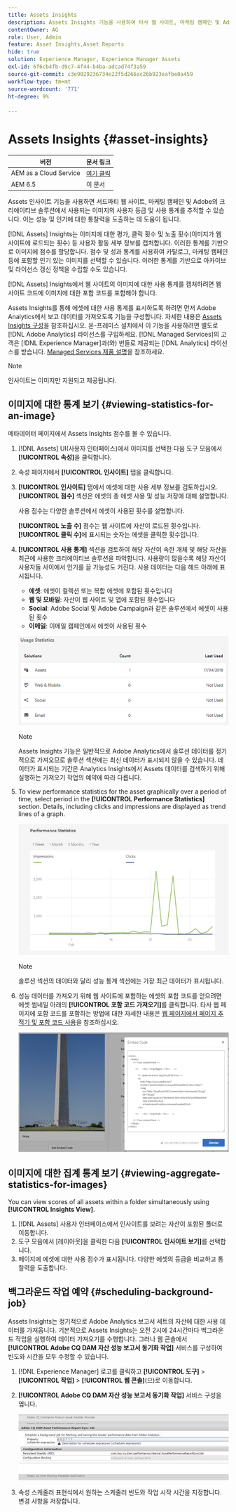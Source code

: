 ```yaml
---
title: Assets Insights
description: Assets Insights 기능을 사용하여 타사 웹 사이트, 마케팅 캠페인 및 Adobe의 광고 솔루션에서 사용되는 이미지의 사용자 등급 및 사용 통계를 추적하는 방법에 대해 알아봅니다.
contentOwner: AG
role: User, Admin
feature: Asset Insights,Asset Reports
hide: true
solution: Experience Manager, Experience Manager Assets
exl-id: 6f6cb4fb-d9c7-4f44-b4ba-adcad74f3a59
source-git-commit: c3e9029236734e22f5d266ac26b923eafbe0a459
workflow-type: tm+mt
source-wordcount: '771'
ht-degree: 9%

---
```


# Assets Insights {#asset-insights}

| 버전 | 문서 링크 |
| -------- | ---------------------------- |
| AEM as a Cloud Service | [여기 클릭](https://experienceleague.adobe.com/docs/experience-manager-cloud-service/content/assets/manage/assets-insights.html?lang=ko) |
| AEM 6.5 | 이 문서 |

Assets 인사이트 기능을 사용하면 서드파티 웹 사이트, 마케팅 캠페인 및 Adobe의 크리에이티브 솔루션에서 사용되는 이미지의 사용자 등급 및 사용 통계를 추적할 수 있습니다. 이는 성능 및 인기에 대한 통찰력을 도출하는 데 도움이 됩니다.

[!DNL Assets] Insights는 이미지에 대한 평가, 클릭 횟수 및 노출 횟수(이미지가 웹 사이트에 로드되는 횟수) 등 사용자 활동 세부 정보를 캡처합니다. 이러한 통계를 기반으로 이미지에 점수를 할당합니다. 점수 및 성과 통계를 사용하여 카탈로그, 마케팅 캠페인 등에 포함할 인기 있는 이미지를 선택할 수 있습니다. 이러한 통계를 기반으로 아카이브 및 라이선스 갱신 정책을 수립할 수도 있습니다.

[!DNL Assets] Insights에서 웹 사이트의 이미지에 대한 사용 통계를 캡처하려면 웹 사이트 코드에 이미지에 대한 포함 코드를 포함해야 합니다.

Assets Insights를 통해 에셋에 대한 사용 통계를 표시하도록 하려면 먼저 Adobe Analytics에서 보고 데이터를 가져오도록 기능을 구성합니다. 자세한 내용은 [Assets Insights 구성](/help/assets/configure-asset-insights.md)을 참조하십시오. 온-프레미스 설치에서 이 기능을 사용하려면 별도로 [!DNL Adobe Analytics] 라이선스를 구입하세요. [!DNL Managed Services]의 고객은 [!DNL Experience Manager]과(와) 번들로 제공되는 [!DNL Analytics] 라이선스를 받습니다. [Managed Services 제품 설명](https://helpx.adobe.com/kr/legal/product-descriptions/adobe-experience-manager-managed-services.html)을 참조하세요.

>[!NOTE]
>
>인사이트는 이미지만 지원되고 제공됩니다.

## 이미지에 대한 통계 보기 {#viewing-statistics-for-an-image}

메타데이터 페이지에서 Assets Insights 점수를 볼 수 있습니다.

1. [!DNL Assets] UI(사용자 인터페이스)에서 이미지를 선택한 다음 도구 모음에서 **[!UICONTROL 속성]**&#x200B;을 클릭합니다.
1. 속성 페이지에서 **[!UICONTROL 인사이트]** 탭을 클릭합니다.
1. **[!UICONTROL 인사이트]** 탭에서 에셋에 대한 사용 세부 정보를 검토하십시오. **[!UICONTROL 점수]** 섹션은 에셋의 총 에셋 사용 및 성능 저장에 대해 설명합니다.

   사용 점수는 다양한 솔루션에서 에셋이 사용된 횟수를 설명합니다.

   **[!UICONTROL 노출 수]** 점수는 웹 사이트에 자산이 로드된 횟수입니다. **[!UICONTROL 클릭 수]**&#x200B;에 표시되는 숫자는 에셋을 클릭한 횟수입니다.

1. **[!UICONTROL 사용 통계]** 섹션을 검토하여 해당 자산이 속한 개체 및 해당 자산을 최근에 사용한 크리에이티브 솔루션을 파악합니다. 사용량이 많을수록 해당 자산이 사용자들 사이에서 인기를 끌 가능성도 커진다. 사용 데이터는 다음 헤드 아래에 표시됩니다.

   * **에셋**: 에셋이 컬렉션 또는 복합 에셋에 포함된 횟수입니다
   * **웹 및 모바일**: 자산이 웹 사이트 및 앱에 포함된 횟수입니다
   * **Social**: Adobe Social 및 Adobe Campaign과 같은 솔루션에서 에셋이 사용된 횟수
   * **이메일**: 이메일 캠페인에서 에셋이 사용된 횟수

   ![usage_statistics](assets/usage_statistics.png)

   >[!NOTE]
   >
   >Assets Insights 기능은 일반적으로 Adobe Analytics에서 솔루션 데이터를 정기적으로 가져오므로 솔루션 섹션에는 최신 데이터가 표시되지 않을 수 있습니다. 데이터가 표시되는 기간은 Analytics Insights에서 Assets 데이터를 검색하기 위해 실행하는 가져오기 작업의 예약에 따라 다릅니다.

1. To view performance statistics for the asset graphically over a period of time, select period in the **[!UICONTROL Performance Statistics]** section. Details, including clicks and impressions are displayed as trend lines of a graph.

   ![chlimage_1-3](assets/chlimage_1-3.jpeg)

   >[!NOTE]
   >
   >솔루션 섹션의 데이터와 달리 성능 통계 섹션에는 가장 최근 데이터가 표시됩니다.

1. 성능 데이터를 가져오기 위해 웹 사이트에 포함하는 에셋의 포함 코드를 얻으려면 에셋 썸네일 아래의 **[!UICONTROL 포함 코드 가져오기]**&#x200B;를 클릭합니다. 타사 웹 페이지에 포함 코드를 포함하는 방법에 대한 자세한 내용은 [웹 페이지에서 페이지 추적기 및 포함 코드 사용](/help/assets/use-page-tracker.md)을 참조하십시오.

   ![chlimage_1-98](assets/chlimage_1-303.png)

## 이미지에 대한 집계 통계 보기 {#viewing-aggregate-statistics-for-images}

You can view scores of all assets within a folder simultaneously using **[!UICONTROL Insights View]**.

1. [!DNL Assets] 사용자 인터페이스에서 인사이트를 보려는 자산이 포함된 폴더로 이동합니다.
1. 도구 모음에서 [레이아웃]을 클릭한 다음 **[!UICONTROL 인사이트 보기]**&#x200B;를 선택합니다.
1. 페이지에 에셋에 대한 사용 점수가 표시됩니다. 다양한 에셋의 등급을 비교하고 통찰력을 도출합니다.

## 백그라운드 작업 예약 {#scheduling-background-job}

Assets Insights는 정기적으로 Adobe Analytics 보고서 세트의 자산에 대한 사용 데이터를 가져옵니다. 기본적으로 Assets Insights는 오전 2시에 24시간마다 백그라운드 작업을 실행하여 데이터 가져오기를 수행합니다. 그러나 웹 콘솔에서 **[!UICONTROL Adobe CQ DAM 자산 성능 보고서 동기화 작업]** 서비스를 구성하여 빈도와 시간을 모두 수정할 수 있습니다.

1. [!DNL Experience Manager] 로고를 클릭하고 **[!UICONTROL 도구]** > **[!UICONTROL 작업]** > **[!UICONTROL 웹 콘솔]**(으)로 이동합니다.
1. **[!UICONTROL Adobe CQ DAM 자산 성능 보고서 동기화 작업]** 서비스 구성을 엽니다.

   ![chlimage_1-99](assets/chlimage_1-304.png)

1. 속성 스케줄러 표현식에서 원하는 스케줄러 빈도와 작업 시작 시간을 지정합니다. 변경 사항을 저장합니다.
